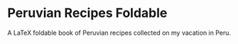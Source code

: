 # Peruvian Recipes Foldable

A LaTeX foldable book of Peruvian recipes collected on my vacation in Peru.
